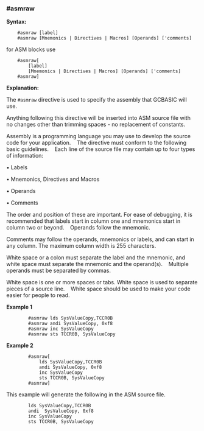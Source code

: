<div class="section">

<div class="titlepage">

<div>

<div>

### <span id="_asmraw"></span>\#asmraw

</div>

</div>

</div>

<span class="strong">**Syntax:**</span>

``` screen
    #asmraw [label]
    #asmraw [Mnemonics | Directives | Macros] [Operands] ['comments]
```

for ASM blocks use

``` screen
    #asmraw[
        [label]
        [Mnemonics | Directives | Macros] [Operands] ['comments]
    #asmraw]
```

<span class="strong">**Explanation:**</span>

The `#asmraw` directive is used to specify the assembly that GCBASIC
will use.   

Anything following this directive will be inserted into ASM source file
with no changes other than trimming spaces - no replacement of
constants.   

  
  
Assembly is a programming language you may use to develop the source
code for your application.    The directive must conform to the
following basic guidelines.    Each line of the source file may contain
up to four types of information:   

• Labels

• Mnemonics, Directives and Macros

• Operands

• Comments

The order and position of these are important. For ease of debugging, it
is recommended that labels start in column one and mnemonics start in
column two or beyond.    Operands follow the mnemonic.   

Comments may follow the operands, mnemonics or labels, and can start in
any column. The maximum column width is 255 characters.   

White space or a colon must separate the label and the mnemonic, and
white space must separate the mnemonic and the operand(s).    Multiple
operands must be separated by commas.   

White space is one or more spaces or tabs. White space is used to
separate pieces of a source line.    White space should be used to make
your code easier for people to read.   

  
<span class="strong">**Example 1**</span>

``` screen
        #asmraw lds SysValueCopy,TCCR0B
        #asmraw andi SysValueCopy, 0xf8
        #asmraw inc SysValueCopy
        #asmraw sts TCCR0B, SysValueCopy
```

<span class="strong">**Example 2**</span>

``` screen
        #asmraw[
            lds SysValueCopy,TCCR0B
            andi SysValueCopy, 0xf8
            inc SysValueCopy
            sts TCCR0B, SysValueCopy
        #asmraw]
```

  
This example will generate the following in the ASM source file.

``` screen
        lds SysValueCopy,TCCR0B
        andi  SysValueCopy, 0xf8
        inc SysValueCopy
        sts TCCR0B, SysValueCopy
```

</div>
